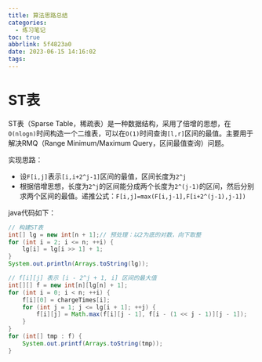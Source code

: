 ```yaml
---
title: 算法思路总结
categories:
  - 练习笔记
toc: true
abbrlink: 5f4823a0
date: 2023-06-15 14:16:02
tags:
---
```


# ST表
ST表（Sparse Table，稀疏表）是一种数据结构，采用了倍增的思想，在`O(nlogn)`时间构造一个二维表，可以在`O(1)`时间查询`[l,r]`区间的最值。主要用于解决RMQ（Range Minimum/Maximum Query，区间最值查询）问题。

实现思路：
* 设`F[i,j]`表示`[i,i+2^j-1]`区间的最值，区间长度为`2^j`
* 根据倍增思想，长度为`2^j`的区间能分成两个长度为`2^(j-1)`的区间，然后分别求两个区间的最值。递推公式：`F[i,j]=max(F[i,j-1],F[i+2^(j-1),j-1])`

java代码如下：
```java
// 构建ST表
int[] lg = new int[n + 1];// 预处理：以2为底的对数，向下取整
for (int i = 2; i <= n; ++i) {
    lg[i] = lg[i >> 1] + 1;
}
System.out.println(Arrays.toString(lg));

// f[i][j] 表示 [i - 2^j + 1, i] 区间的最大值
int[][] f = new int[n][lg[n] + 1];
for (int i = 0; i < n; ++i) {
    f[i][0] = chargeTimes[i];
    for (int j = 1; j <= lg[i + 1]; ++j) {
        f[i][j] = Math.max(f[i][j - 1], f[i - (1 << j - 1)][j - 1]);
    }
}
for (int[] tmp : f) {
    System.out.printf(Arrays.toString(tmp));
}
```